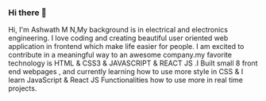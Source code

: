 ### Hi there 👋
Hi, I'm Ashwath M N,My background is in electrical and electronics engineering. I love coding and creating beautiful user oriented web application in frontend  which make life easier for people. I am excited to contribute in a meaningful way to an awesome company.my favorite technology is HTML & CSS3 & JAVASCRIPT & REACT JS .I Built small 8 front end webpages , and currently learning how to use more style in CSS & I learn JavaScript & React JS Functionalities how to use more in real time projects.
<!--
**Ashwath521/Ashwath521** is a ✨ _special_ ✨ repository because its `README.md` (this file) appears on your GitHub profile.

Here are some ideas to get you started:

- 🔭 I’m currently working on ...
- 🌱 I’m currently learning ...
- 👯 I’m looking to collaborate on ...
- 🤔 I’m looking for help with ...
- 💬 Ask me about ...
- 📫 How to reach me: ...
- 😄 Pronouns: ...
- ⚡ Fun fact: ...![Uploading code.gif…]()

-->
